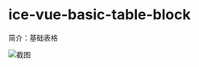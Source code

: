 # ice-vue-basic-table-block

简介：基础表格

![截图](https://img.alicdn.com/tfs/TB1WwpLnStYBeNjSspaXXaOOFXa-1960-976.png)
